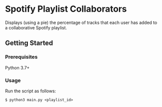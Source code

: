 # Spotify Playlist Collaborators

Displays (using a pie) the percentage of tracks that each user has added to a collaborative Spotify playlist.

## Getting Started

### Prerequisites

Python 3.7+

### Usage

Run the script as follows:
```
$ python3 main.py <playlist_id>
```
